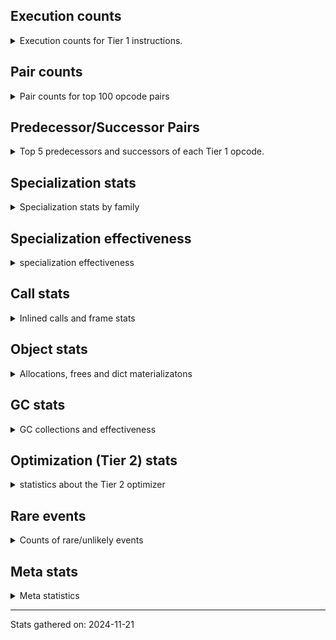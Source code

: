 ## Execution counts

<details>
<summary> Execution counts for Tier 1 instructions. </summary>


The "miss ratio" column shows the percentage of times the instruction
executed that it deoptimized. When this happens, the base unspecialized
instruction is not counted.

<table>
<thead>
<tr>
<th align="left">Name</th>
<th align="right">Base Count</th>
<th align="right">Head Count</th>
<th align="right">Change</th>
</tr>
</thead>
<tbody>
<tr>
<td align="left">LOAD_ATTR_SLOT</td>
<td align="right">29,102</td>
<td align="right">962,466</td>
<td align="right">3,207.2%</td>
</tr>
<tr>
<td align="left">CALL_BUILTIN_FAST_WITH_KEYWORDS</td>
<td align="right">2,674,974</td>
<td align="right">3,411,884</td>
<td align="right">27.5%</td>
</tr>
<tr>
<td align="left">LOAD_ATTR</td>
<td align="right">4,014,481</td>
<td align="right">4,967,319</td>
<td align="right">23.7%</td>
</tr>
<tr>
<td align="left">BUILD_TUPLE</td>
<td align="right">2,651,932</td>
<td align="right">3,113,292</td>
<td align="right">17.4%</td>
</tr>
<tr>
<td align="left">COMPARE_OP_INT</td>
<td align="right">7,346,654</td>
<td align="right">8,476,648</td>
<td align="right">15.4%</td>
</tr>
<tr>
<td align="left">LOAD_SMALL_INT</td>
<td align="right">14,668,612</td>
<td align="right">15,798,606</td>
<td align="right">7.7%</td>
</tr>
<tr>
<td align="left">BINARY_SUBSCR_DICT</td>
<td align="right">2,685,179</td>
<td align="right">2,867,578</td>
<td align="right">6.8%</td>
</tr>
<tr>
<td align="left">PUSH_NULL</td>
<td align="right">11,975,630</td>
<td align="right">12,731,740</td>
<td align="right">6.3%</td>
</tr>
<tr>
<td align="left">LOAD_CONST_IMMORTAL</td>
<td align="right">37,342,779</td>
<td align="right">39,520,292</td>
<td align="right">5.8%</td>
</tr>
<tr>
<td align="left">COMPARE_OP</td>
<td align="right">1,473</td>
<td align="right">1,556</td>
<td align="right">5.6%</td>
</tr>
<tr>
<td align="left">CALL_BUILTIN_CLASS</td>
<td align="right">1,498</td>
<td align="right">1,575</td>
<td align="right">5.1%</td>
</tr>
<tr>
<td align="left">POP_JUMP_IF_FALSE</td>
<td align="right">49,342,777</td>
<td align="right">51,721,841</td>
<td align="right">4.8%</td>
</tr>
<tr>
<td align="left">POP_JUMP_IF_TRUE</td>
<td align="right">9,326,804</td>
<td align="right">9,768,964</td>
<td align="right">4.7%</td>
</tr>
<tr>
<td align="left">TO_BOOL_NONE</td>
<td align="right">10,658,054</td>
<td align="right">11,104,398</td>
<td align="right">4.2%</td>
</tr>
<tr>
<td align="left">LOAD_ATTR_MODULE</td>
<td align="right">20,006,138</td>
<td align="right">20,841,136</td>
<td align="right">4.2%</td>
</tr>
<tr>
<td align="left">TO_BOOL_BOOL</td>
<td align="right">30,014,012</td>
<td align="right">31,263,130</td>
<td align="right">4.2%</td>
</tr>
<tr>
<td align="left">RESUME_CHECK</td>
<td align="right">39,342,312</td>
<td align="right">40,493,064</td>
<td align="right">2.9%</td>
</tr>
<tr>
<td align="left">STORE_FAST</td>
<td align="right">51,430,182</td>
<td align="right">52,756,662</td>
<td align="right">2.6%</td>
</tr>
<tr>
<td align="left">NOP</td>
<td align="right">8,010,130</td>
<td align="right">8,192,529</td>
<td align="right">2.3%</td>
</tr>
<tr>
<td align="left">LOAD_FAST</td>
<td align="right">261,261,487</td>
<td align="right">267,040,706</td>
<td align="right">2.2%</td>
</tr>
<tr>
<td align="left">LOAD_GLOBAL_MODULE</td>
<td align="right">47,960,990</td>
<td align="right">48,948,543</td>
<td align="right">2.1%</td>
</tr>
<tr>
<td align="left">LOAD_ATTR_INSTANCE_VALUE</td>
<td align="right">40,682,410</td>
<td align="right">41,489,445</td>
<td align="right">2.0%</td>
</tr>
<tr>
<td align="left">ENTER_EXECUTOR</td>
<td align="right">49,204,114</td>
<td align="right">50,153,871</td>
<td align="right">1.9%</td>
</tr>
<tr>
<td align="left">BUILD_MAP</td>
<td align="right">1,311,980</td>
<td align="right">1,331,180</td>
<td align="right">1.5%</td>
</tr>
<tr>
<td align="left">DICT_MERGE</td>
<td align="right">1,311,980</td>
<td align="right">1,331,180</td>
<td align="right">1.5%</td>
</tr>
<tr>
<td align="left">STORE_ATTR</td>
<td align="right">89</td>
<td align="right">88</td>
<td align="right">-1.1%</td>
</tr>
<tr>
<td align="left">POP_TOP</td>
<td align="right">61,236,979</td>
<td align="right">61,679,139</td>
<td align="right">0.7%</td>
</tr>
<tr>
<td align="left">CALL_PY_EXACT_ARGS</td>
<td align="right">34,655,242</td>
<td align="right">34,886,685</td>
<td align="right">0.7%</td>
</tr>
<tr>
<td align="left">LOAD_ATTR_METHOD_WITH_VALUES</td>
<td align="right">63,656,293</td>
<td align="right">63,838,692</td>
<td align="right">0.3%</td>
</tr>
<tr>
<td align="left">LOAD_GLOBAL</td>
<td align="right">796</td>
<td align="right">798</td>
<td align="right">0.3%</td>
</tr>
<tr>
<td align="left">RETURN_VALUE</td>
<td align="right">89,879,950</td>
<td align="right">90,062,349</td>
<td align="right">0.2%</td>
</tr>
<tr>
<td align="left">CALL</td>
<td align="right">1,521</td>
<td align="right">1,523</td>
<td align="right">0.1%</td>
</tr>
<tr>
<td align="left">TO_BOOL_ALWAYS_TRUE</td>
<td align="right">5,324,688</td>
<td align="right">5,328,838</td>
<td align="right">0.1%</td>
</tr>
<tr>
<td align="left">LOAD_FAST_LOAD_FAST</td>
<td align="right">36,588,379</td>
<td align="right">36,607,579</td>
<td align="right">0.1%</td>
</tr>
<tr>
<td align="left">LOAD_CONST</td>
<td align="right">7,988,827</td>
<td align="right">7,988,904</td>
<td align="right">0.0%</td>
</tr>
<tr>
<td align="left">BINARY_OP</td>
<td align="right">8,656,537</td>
<td align="right">8,656,620</td>
<td align="right">0.0%</td>
</tr>
<tr>
<td align="left">LOAD_GLOBAL_BUILTIN</td>
<td align="right">13,313,520</td>
<td align="right">13,313,597</td>
<td align="right">0.0%</td>
</tr>
<tr>
<td align="left">CALL_PY_GENERAL</td>
<td align="right">39,672,043</td>
<td align="right">39,672,043</td>
<td align="right">0.0%</td>
</tr>
<tr>
<td align="left">STORE_ATTR_INSTANCE_VALUE</td>
<td align="right">29,285,916</td>
<td align="right">29,285,916</td>
<td align="right">0.0%</td>
</tr>
<tr>
<td align="left">CALL_NON_PY_GENERAL</td>
<td align="right">11,981,729</td>
<td align="right">11,981,729</td>
<td align="right">0.0%</td>
</tr>
<tr>
<td align="left">LOAD_ATTR_METHOD_NO_DICT</td>
<td align="right">9,318,848</td>
<td align="right">9,318,848</td>
<td align="right">0.0%</td>
</tr>
<tr>
<td align="left">CALL_METHOD_DESCRIPTOR_FAST</td>
<td align="right">9,318,702</td>
<td align="right">9,318,702</td>
<td align="right">0.0%</td>
</tr>
<tr>
<td align="left">COPY</td>
<td align="right">9,318,266</td>
<td align="right">9,318,266</td>
<td align="right">0.0%</td>
</tr>
<tr>
<td align="left">CALL_ISINSTANCE</td>
<td align="right">5,990,305</td>
<td align="right">5,990,305</td>
<td align="right">0.0%</td>
</tr>
<tr>
<td align="left">SWAP</td>
<td align="right">5,324,729</td>
<td align="right">5,324,729</td>
<td align="right">0.0%</td>
</tr>
<tr>
<td align="left">LOAD_SPECIAL</td>
<td align="right">5,324,726</td>
<td align="right">5,324,726</td>
<td align="right">0.0%</td>
</tr>
<tr>
<td align="left">BINARY_SLICE</td>
<td align="right">5,324,720</td>
<td align="right">5,324,720</td>
<td align="right">0.0%</td>
</tr>
<tr>
<td align="left">BINARY_OP_ADD_INT</td>
<td align="right">5,324,718</td>
<td align="right">5,324,718</td>
<td align="right">0.0%</td>
</tr>
<tr>
<td align="left">COMPARE_OP_STR</td>
<td align="right">5,324,718</td>
<td align="right">5,324,718</td>
<td align="right">0.0%</td>
</tr>
<tr>
<td align="left">CALL_BUILTIN_FAST</td>
<td align="right">4,659,133</td>
<td align="right">4,659,133</td>
<td align="right">0.0%</td>
</tr>
<tr>
<td align="left">FOR_ITER_LIST</td>
<td align="right">4,001,726</td>
<td align="right">4,001,726</td>
<td align="right">0.0%</td>
</tr>
<tr>
<td align="left">JUMP_FORWARD</td>
<td align="right">3,993,771</td>
<td align="right">3,993,771</td>
<td align="right">0.0%</td>
</tr>
<tr>
<td align="left">GET_ITER</td>
<td align="right">3,993,768</td>
<td align="right">3,993,768</td>
<td align="right">0.0%</td>
</tr>
<tr>
<td align="left">POP_JUMP_IF_NONE</td>
<td align="right">3,993,540</td>
<td align="right">3,993,540</td>
<td align="right">0.0%</td>
</tr>
<tr>
<td align="left">INTERPRETER_EXIT</td>
<td align="right">3,327,973</td>
<td align="right">3,327,973</td>
<td align="right">0.0%</td>
</tr>
<tr>
<td align="left">POP_JUMP_IF_NOT_NONE</td>
<td align="right">2,670,778</td>
<td align="right">2,670,778</td>
<td align="right">0.0%</td>
</tr>
<tr>
<td align="left">TO_BOOL</td>
<td align="right">2,663,580</td>
<td align="right">2,663,580</td>
<td align="right">0.0%</td>
</tr>
<tr>
<td align="left">LOAD_ATTR_METHOD_LAZY_DICT</td>
<td align="right">2,663,031</td>
<td align="right">2,663,031</td>
<td align="right">0.0%</td>
</tr>
<tr>
<td align="left">STORE_FAST_STORE_FAST</td>
<td align="right">2,662,588</td>
<td align="right">2,662,588</td>
<td align="right">0.0%</td>
</tr>
<tr>
<td align="left">BINARY_OP_SUBTRACT_INT</td>
<td align="right">2,662,356</td>
<td align="right">2,662,356</td>
<td align="right">0.0%</td>
</tr>
<tr>
<td align="left">LOAD_ATTR_NONDESCRIPTOR_WITH_VALUES</td>
<td align="right">2,662,356</td>
<td align="right">2,662,356</td>
<td align="right">0.0%</td>
</tr>
<tr>
<td align="left">BINARY_SUBSCR_TUPLE_INT</td>
<td align="right">1,996,992</td>
<td align="right">1,996,992</td>
<td align="right">0.0%</td>
</tr>
<tr>
<td align="left">CALL_METHOD_DESCRIPTOR_NOARGS</td>
<td align="right">1,357,236</td>
<td align="right">1,357,236</td>
<td align="right">0.0%</td>
</tr>
<tr>
<td align="left">CALL_FUNCTION_EX</td>
<td align="right">1,331,636</td>
<td align="right">1,331,636</td>
<td align="right">0.0%</td>
</tr>
<tr>
<td align="left">CONTAINS_OP</td>
<td align="right">1,331,544</td>
<td align="right">1,331,544</td>
<td align="right">0.0%</td>
</tr>
<tr>
<td align="left">CALL_METHOD_DESCRIPTOR_O</td>
<td align="right">1,331,403</td>
<td align="right">1,331,403</td>
<td align="right">0.0%</td>
</tr>
<tr>
<td align="left">BINARY_OP_ADD_UNICODE</td>
<td align="right">1,331,178</td>
<td align="right">1,331,178</td>
<td align="right">0.0%</td>
</tr>
<tr>
<td align="left">CALL_STR_1</td>
<td align="right">1,331,178</td>
<td align="right">1,331,178</td>
<td align="right">0.0%</td>
</tr>
<tr>
<td align="left">COMPARE_OP_FLOAT</td>
<td align="right">1,331,178</td>
<td align="right">1,331,178</td>
<td align="right">0.0%</td>
</tr>
<tr>
<td align="left">LOAD_ATTR_PROPERTY</td>
<td align="right">1,331,178</td>
<td align="right">1,331,178</td>
<td align="right">0.0%</td>
</tr>
<tr>
<td align="left">TO_BOOL_STR</td>
<td align="right">1,331,178</td>
<td align="right">1,331,178</td>
<td align="right">0.0%</td>
</tr>
<tr>
<td align="left">UNPACK_SEQUENCE_TUPLE</td>
<td align="right">1,331,178</td>
<td align="right">1,331,178</td>
<td align="right">0.0%</td>
</tr>
<tr>
<td align="left">CALL_LEN</td>
<td align="right">665,814</td>
<td align="right">665,814</td>
<td align="right">0.0%</td>
</tr>
<tr>
<td align="left">JUMP_BACKWARD</td>
<td align="right">168,164</td>
<td align="right">168,164</td>
<td align="right">0.0%</td>
</tr>
<tr>
<td align="left">FOR_ITER_RANGE</td>
<td align="right">135,350</td>
<td align="right">135,350</td>
<td align="right">0.0%</td>
</tr>
<tr>
<td align="left">LOAD_DEREF</td>
<td align="right">456</td>
<td align="right">456</td>
<td align="right">0.0%</td>
</tr>
<tr>
<td align="left">FOR_ITER</td>
<td align="right">248</td>
<td align="right">248</td>
<td align="right">0.0%</td>
</tr>
<tr>
<td align="left">IS_OP</td>
<td align="right">237</td>
<td align="right">237</td>
<td align="right">0.0%</td>
</tr>
<tr>
<td align="left">MAKE_FUNCTION</td>
<td align="right">228</td>
<td align="right">228</td>
<td align="right">0.0%</td>
</tr>
<tr>
<td align="left">BUILD_LIST</td>
<td align="right">228</td>
<td align="right">228</td>
<td align="right">0.0%</td>
</tr>
<tr>
<td align="left">CALL_INTRINSIC_1</td>
<td align="right">228</td>
<td align="right">228</td>
<td align="right">0.0%</td>
</tr>
<tr>
<td align="left">COPY_FREE_VARS</td>
<td align="right">228</td>
<td align="right">228</td>
<td align="right">0.0%</td>
</tr>
<tr>
<td align="left">LIST_EXTEND</td>
<td align="right">228</td>
<td align="right">228</td>
<td align="right">0.0%</td>
</tr>
<tr>
<td align="left">MAKE_CELL</td>
<td align="right">228</td>
<td align="right">228</td>
<td align="right">0.0%</td>
</tr>
<tr>
<td align="left">SET_FUNCTION_ATTRIBUTE</td>
<td align="right">228</td>
<td align="right">228</td>
<td align="right">0.0%</td>
</tr>
<tr>
<td align="left">STORE_DEREF</td>
<td align="right">228</td>
<td align="right">228</td>
<td align="right">0.0%</td>
</tr>
<tr>
<td align="left">BINARY_OP_SUBTRACT_FLOAT</td>
<td align="right">225</td>
<td align="right">225</td>
<td align="right">0.0%</td>
</tr>
<tr>
<td align="left">UNPACK_SEQUENCE_TWO_TUPLE</td>
<td align="right">225</td>
<td align="right">225</td>
<td align="right">0.0%</td>
</tr>
<tr>
<td align="left">BINARY_OP_MULTIPLY_INT</td>
<td align="right">146</td>
<td align="right">146</td>
<td align="right">0.0%</td>
</tr>
<tr>
<td align="left">CALL_METHOD_DESCRIPTOR_FAST_WITH_KEYWORDS</td>
<td align="right">146</td>
<td align="right">146</td>
<td align="right">0.0%</td>
</tr>
<tr>
<td align="left">RESUME</td>
<td align="right">80</td>
<td align="right">80</td>
<td align="right">0.0%</td>
</tr>
<tr>
<td align="left">BINARY_SUBSCR</td>
<td align="right">78</td>
<td align="right">78</td>
<td align="right">0.0%</td>
</tr>
<tr>
<td align="left">UNPACK_SEQUENCE</td>
<td align="right">70</td>
<td align="right">70</td>
<td align="right">0.0%</td>
</tr>
<tr>
<td align="left">STORE_SUBSCR</td>
<td align="right">3</td>
<td align="right">3</td>
<td align="right">0.0%</td>
</tr>
<tr>
<td align="left">CHECK_EXC_MATCH</td>
<td align="right">3</td>
<td align="right">3</td>
<td align="right">0.0%</td>
</tr>
<tr>
<td align="left">POP_EXCEPT</td>
<td align="right">3</td>
<td align="right">3</td>
<td align="right">0.0%</td>
</tr>
<tr>
<td align="left">PUSH_EXC_INFO</td>
<td align="right">3</td>
<td align="right">3</td>
<td align="right">0.0%</td>
</tr>
<tr>
<td align="left">LOAD_FAST_CHECK</td>
<td align="right">3</td>
<td align="right">3</td>
<td align="right">0.0%</td>
</tr>
<tr>
<td align="left">STORE_FAST_LOAD_FAST</td>
<td align="right">3</td>
<td align="right">3</td>
<td align="right">0.0%</td>
</tr>
</tbody>
</table>


</details>

## Pair counts

<details>
<summary> Pair counts for top 100 opcode pairs </summary>


Pairs of specialized operations that deoptimize and are then followed by
the corresponding unspecialized instruction are not counted as pairs.

Not included in comparative output.


</details>

## Predecessor/Successor Pairs

<details>
<summary> Top 5 predecessors and successors of each Tier 1 opcode. </summary>


This does not include the unspecialized instructions that occur after a
specialized instruction deoptimizes.

Not included in comparative output.


</details>

## Specialization stats

<details>
<summary> Specialization stats by family </summary>

### BINARY_OP

<details>
<summary> specialization stats for BINARY_OP family </summary>

<table>
<thead>
<tr>
<th align="left">Kind</th>
<th align="right">Base Count</th>
<th align="right">Base Ratio</th>
<th align="right">Head Count</th>
<th align="right">Head Ratio</th>
<th align="right">Change</th>
</tr>
</thead>
<tbody>
<tr>
<td align="left">
deferred
<details>
<summary>ⓘ</summary>

Lists the number of "deferred" (i.e. not specialized) instructions executed.
</details>
</td>
<td align="right">8,653,973</td>
<td align="right">48.1%</td>
<td align="right">8,654,051</td>
<td align="right">48.1%</td>
<td align="right">0.0%</td>
</tr>
<tr>
<td align="left">
hit
<details>
<summary>ⓘ</summary>

Specialized instructions that complete.
</details>
</td>
<td align="right">9,318,623</td>
<td align="right">51.8%</td>
<td align="right">9,318,623</td>
<td align="right">51.8%</td>
<td align="right">0.0%</td>
</tr>
</tbody>
</table>

<table>
<thead>
<tr>
<th align="left">Success</th>
<th align="right">Base Count</th>
<th align="right">Base Ratio</th>
<th align="right">Head Count</th>
<th align="right">Head Ratio</th>
<th align="right">Change</th>
</tr>
</thead>
<tbody>
<tr>
<td align="left">Failure</td>
<td align="right">2,451</td>
<td align="right">100.0%</td>
<td align="right">2,456</td>
<td align="right">100.0%</td>
<td align="right">0.2%</td>
</tr>
<tr>
<td align="left">Success</td>
<td align="right">0</td>
<td align="right">0.0%</td>
<td align="right">0</td>
<td align="right">0.0%</td>
<td align="right"></td>
</tr>
</tbody>
</table>

<table>
<thead>
<tr>
<th align="left">Failure kind</th>
<th align="right">Base Count</th>
<th align="right">Base Ratio</th>
<th align="right">Head Count</th>
<th align="right">Head Ratio</th>
<th align="right">Change</th>
</tr>
</thead>
<tbody>
<tr>
<td align="left">floor divide</td>
<td align="right">449</td>
<td align="right">18.3%</td>
<td align="right">454</td>
<td align="right">18.5%</td>
<td align="right">1.1%</td>
</tr>
<tr>
<td align="left">remainder</td>
<td align="right">910</td>
<td align="right">37.1%</td>
<td align="right">910</td>
<td align="right">37.1%</td>
<td align="right">0.0%</td>
</tr>
<tr>
<td align="left">true divide different types</td>
<td align="right">728</td>
<td align="right">29.7%</td>
<td align="right">728</td>
<td align="right">29.6%</td>
<td align="right">0.0%</td>
</tr>
<tr>
<td align="left">add different types</td>
<td align="right">364</td>
<td align="right">14.9%</td>
<td align="right">364</td>
<td align="right">14.8%</td>
<td align="right">0.0%</td>
</tr>
</tbody>
</table>


</details>

### BINARY_SLICE

<details>
<summary> specialization stats for BINARY_SLICE family </summary>

<table>
<thead>
<tr>
<th align="left">Kind</th>
<th align="right">Base Count</th>
<th align="right">Base Ratio</th>
<th align="right">Head Count</th>
<th align="right">Head Ratio</th>
<th align="right">Change</th>
</tr>
</thead>
<tbody>
<tr>
<td align="left">
deferred
<details>
<summary>ⓘ</summary>

Lists the number of "deferred" (i.e. not specialized) instructions executed.
</details>
</td>
<td align="right">5,324,720</td>
<td align="right">100.0%</td>
<td align="right">5,324,720</td>
<td align="right">100.0%</td>
<td align="right">0.0%</td>
</tr>
</tbody>
</table>


</details>

### BINARY_SUBSCR

<details>
<summary> specialization stats for BINARY_SUBSCR family </summary>

<table>
<thead>
<tr>
<th align="left">Kind</th>
<th align="right">Base Count</th>
<th align="right">Base Ratio</th>
<th align="right">Head Count</th>
<th align="right">Head Ratio</th>
<th align="right">Change</th>
</tr>
</thead>
<tbody>
<tr>
<td align="left">
deferred
<details>
<summary>ⓘ</summary>

Lists the number of "deferred" (i.e. not specialized) instructions executed.
</details>
</td>
<td align="right">9</td>
<td align="right">0.0%</td>
<td align="right">9</td>
<td align="right">0.0%</td>
<td align="right">0.0%</td>
</tr>
<tr>
<td align="left">
hit
<details>
<summary>ⓘ</summary>

Specialized instructions that complete.
</details>
</td>
<td align="right">47,257,739</td>
<td align="right">100.0%</td>
<td align="right">47,257,739</td>
<td align="right">100.0%</td>
<td align="right">0.0%</td>
</tr>
</tbody>
</table>

<table>
<thead>
<tr>
<th align="left">Success</th>
<th align="right">Base Count</th>
<th align="right">Base Ratio</th>
<th align="right">Head Count</th>
<th align="right">Head Ratio</th>
<th align="right">Change</th>
</tr>
</thead>
<tbody>
<tr>
<td align="left">Success</td>
<td align="right">69</td>
<td align="right">100.0%</td>
<td align="right">69</td>
<td align="right">100.0%</td>
<td align="right">0.0%</td>
</tr>
<tr>
<td align="left">Failure</td>
<td align="right">0</td>
<td align="right">0.0%</td>
<td align="right">0</td>
<td align="right">0.0%</td>
<td align="right"></td>
</tr>
</tbody>
</table>


</details>

### CALL

<details>
<summary> specialization stats for CALL family </summary>

<table>
<thead>
<tr>
<th align="left">Kind</th>
<th align="right">Base Count</th>
<th align="right">Base Ratio</th>
<th align="right">Head Count</th>
<th align="right">Head Ratio</th>
<th align="right">Change</th>
</tr>
</thead>
<tbody>
<tr>
<td align="left">
deferred
<details>
<summary>ⓘ</summary>

Lists the number of "deferred" (i.e. not specialized) instructions executed.
</details>
</td>
<td align="right">205</td>
<td align="right">0.0%</td>
<td align="right">206</td>
<td align="right">0.0%</td>
<td align="right">0.5%</td>
</tr>
<tr>
<td align="left">
hit
<details>
<summary>ⓘ</summary>

Specialized instructions that complete.
</details>
</td>
<td align="right">113,820,573</td>
<td align="right">98.8%</td>
<td align="right">113,820,650</td>
<td align="right">98.8%</td>
<td align="right">0.0%</td>
</tr>
<tr>
<td align="left">
miss
<details>
<summary>ⓘ</summary>

Specialized instructions that deopt.
</details>
</td>
<td align="right">1,356,786</td>
<td align="right">1.2%</td>
<td align="right">1,356,786</td>
<td align="right">1.2%</td>
<td align="right">0.0%</td>
</tr>
</tbody>
</table>

<table>
<thead>
<tr>
<th align="left">Success</th>
<th align="right">Base Count</th>
<th align="right">Base Ratio</th>
<th align="right">Head Count</th>
<th align="right">Head Ratio</th>
<th align="right">Change</th>
</tr>
</thead>
<tbody>
<tr>
<td align="left">Success</td>
<td align="right">26,924</td>
<td align="right">100.0%</td>
<td align="right">26,925</td>
<td align="right">100.0%</td>
<td align="right">0.0%</td>
</tr>
<tr>
<td align="left">Failure</td>
<td align="right">0</td>
<td align="right">0.0%</td>
<td align="right">0</td>
<td align="right">0.0%</td>
<td align="right"></td>
</tr>
</tbody>
</table>

<table>
<thead>
<tr>
<th align="left">Failure kind</th>
<th align="right">Base Count</th>
<th align="right">Base Ratio</th>
<th align="right">Head Count</th>
<th align="right">Head Ratio</th>
<th align="right">Change</th>
</tr>
</thead>
<tbody>
<tr>
<td align="left">init not simple</td>
<td align="right">2</td>
<td align="right">2 / 0 !!</td>
<td align="right">2</td>
<td align="right">2 / 0 !!</td>
<td align="right">0.0%</td>
</tr>
</tbody>
</table>


</details>

### COMPARE_OP

<details>
<summary> specialization stats for COMPARE_OP family </summary>

<table>
<thead>
<tr>
<th align="left">Kind</th>
<th align="right">Base Count</th>
<th align="right">Base Ratio</th>
<th align="right">Head Count</th>
<th align="right">Head Ratio</th>
<th align="right">Change</th>
</tr>
</thead>
<tbody>
<tr>
<td align="left">
deferred
<details>
<summary>ⓘ</summary>

Lists the number of "deferred" (i.e. not specialized) instructions executed.
</details>
</td>
<td align="right">1,312</td>
<td align="right">0.0%</td>
<td align="right">1,390</td>
<td align="right">0.0%</td>
<td align="right">5.9%</td>
</tr>
<tr>
<td align="left">
hit
<details>
<summary>ⓘ</summary>

Specialized instructions that complete.
</details>
</td>
<td align="right">19,302,322</td>
<td align="right">100.0%</td>
<td align="right">19,302,322</td>
<td align="right">100.0%</td>
<td align="right">0.0%</td>
</tr>
</tbody>
</table>

<table>
<thead>
<tr>
<th align="left">Success</th>
<th align="right">Base Count</th>
<th align="right">Base Ratio</th>
<th align="right">Head Count</th>
<th align="right">Head Ratio</th>
<th align="right">Change</th>
</tr>
</thead>
<tbody>
<tr>
<td align="left">Failure</td>
<td align="right">85</td>
<td align="right">52.8%</td>
<td align="right">90</td>
<td align="right">54.2%</td>
<td align="right">5.9%</td>
</tr>
<tr>
<td align="left">Success</td>
<td align="right">76</td>
<td align="right">47.2%</td>
<td align="right">76</td>
<td align="right">45.8%</td>
<td align="right">0.0%</td>
</tr>
</tbody>
</table>

<table>
<thead>
<tr>
<th align="left">Failure kind</th>
<th align="right">Base Count</th>
<th align="right">Base Ratio</th>
<th align="right">Head Count</th>
<th align="right">Head Ratio</th>
<th align="right">Change</th>
</tr>
</thead>
<tbody>
<tr>
<td align="left">big int</td>
<td align="right">85</td>
<td align="right">100.0%</td>
<td align="right">90</td>
<td align="right">100.0%</td>
<td align="right">5.9%</td>
</tr>
</tbody>
</table>


</details>

### CONTAINS_OP

<details>
<summary> specialization stats for CONTAINS_OP family </summary>

<table>
<thead>
<tr>
<th align="left">Kind</th>
<th align="right">Base Count</th>
<th align="right">Base Ratio</th>
<th align="right">Head Count</th>
<th align="right">Head Ratio</th>
<th align="right">Change</th>
</tr>
</thead>
<tbody>
<tr>
<td align="left">
deferred
<details>
<summary>ⓘ</summary>

Lists the number of "deferred" (i.e. not specialized) instructions executed.
</details>
</td>
<td align="right">1,331,180</td>
<td align="right">100.0%</td>
<td align="right">1,331,180</td>
<td align="right">100.0%</td>
<td align="right">0.0%</td>
</tr>
</tbody>
</table>

<table>
<thead>
<tr>
<th align="left">Success</th>
<th align="right">Base Count</th>
<th align="right">Base Ratio</th>
<th align="right">Head Count</th>
<th align="right">Head Ratio</th>
<th align="right">Change</th>
</tr>
</thead>
<tbody>
<tr>
<td align="left">Success</td>
<td align="right">0</td>
<td align="right">0.0%</td>
<td align="right">0</td>
<td align="right">0.0%</td>
<td align="right"></td>
</tr>
<tr>
<td align="left">Failure</td>
<td align="right">364</td>
<td align="right">100.0%</td>
<td align="right">364</td>
<td align="right">100.0%</td>
<td align="right">0.0%</td>
</tr>
</tbody>
</table>

<table>
<thead>
<tr>
<th align="left">Failure kind</th>
<th align="right">Base Count</th>
<th align="right">Base Ratio</th>
<th align="right">Head Count</th>
<th align="right">Head Ratio</th>
<th align="right">Change</th>
</tr>
</thead>
<tbody>
<tr>
<td align="left">str</td>
<td align="right">364</td>
<td align="right">100.0%</td>
<td align="right">364</td>
<td align="right">100.0%</td>
<td align="right">0.0%</td>
</tr>
</tbody>
</table>


</details>

### FOR_ITER

<details>
<summary> specialization stats for FOR_ITER family </summary>

<table>
<thead>
<tr>
<th align="left">Kind</th>
<th align="right">Base Count</th>
<th align="right">Base Ratio</th>
<th align="right">Head Count</th>
<th align="right">Head Ratio</th>
<th align="right">Change</th>
</tr>
</thead>
<tbody>
<tr>
<td align="left">
deferred
<details>
<summary>ⓘ</summary>

Lists the number of "deferred" (i.e. not specialized) instructions executed.
</details>
</td>
<td align="right">235</td>
<td align="right">0.0%</td>
<td align="right">235</td>
<td align="right">0.0%</td>
<td align="right">0.0%</td>
</tr>
<tr>
<td align="left">
hit
<details>
<summary>ⓘ</summary>

Specialized instructions that complete.
</details>
</td>
<td align="right">4,137,076</td>
<td align="right">100.0%</td>
<td align="right">4,137,076</td>
<td align="right">100.0%</td>
<td align="right">0.0%</td>
</tr>
</tbody>
</table>

<table>
<thead>
<tr>
<th align="left">Success</th>
<th align="right">Base Count</th>
<th align="right">Base Ratio</th>
<th align="right">Head Count</th>
<th align="right">Head Ratio</th>
<th align="right">Change</th>
</tr>
</thead>
<tbody>
<tr>
<td align="left">Success</td>
<td align="right">7</td>
<td align="right">53.8%</td>
<td align="right">7</td>
<td align="right">53.8%</td>
<td align="right">0.0%</td>
</tr>
<tr>
<td align="left">Failure</td>
<td align="right">6</td>
<td align="right">46.2%</td>
<td align="right">6</td>
<td align="right">46.2%</td>
<td align="right">0.0%</td>
</tr>
</tbody>
</table>

<table>
<thead>
<tr>
<th align="left">Failure kind</th>
<th align="right">Base Count</th>
<th align="right">Base Ratio</th>
<th align="right">Head Count</th>
<th align="right">Head Ratio</th>
<th align="right">Change</th>
</tr>
</thead>
<tbody>
<tr>
<td align="left">dict values</td>
<td align="right">6</td>
<td align="right">100.0%</td>
<td align="right">6</td>
<td align="right">100.0%</td>
<td align="right">0.0%</td>
</tr>
</tbody>
</table>


</details>

### LOAD_ATTR

<details>
<summary> specialization stats for LOAD_ATTR family </summary>

<table>
<thead>
<tr>
<th align="left">Kind</th>
<th align="right">Base Count</th>
<th align="right">Base Ratio</th>
<th align="right">Head Count</th>
<th align="right">Head Ratio</th>
<th align="right">Change</th>
</tr>
</thead>
<tbody>
<tr>
<td align="left">
deferred
<details>
<summary>ⓘ</summary>

Lists the number of "deferred" (i.e. not specialized) instructions executed.
</details>
</td>
<td align="right">4,012,133</td>
<td align="right">1.4%</td>
<td align="right">4,964,698</td>
<td align="right">1.7%</td>
<td align="right">23.7%</td>
</tr>
<tr>
<td align="left">
hit
<details>
<summary>ⓘ</summary>

Specialized instructions that complete.
</details>
</td>
<td align="right">278,939,604</td>
<td align="right">98.1%</td>
<td align="right">279,774,679</td>
<td align="right">97.8%</td>
<td align="right">0.3%</td>
</tr>
<tr>
<td align="left">
miss
<details>
<summary>ⓘ</summary>

Specialized instructions that deopt.
</details>
</td>
<td align="right">1,343,834</td>
<td align="right">0.5%</td>
<td align="right">1,343,834</td>
<td align="right">0.5%</td>
<td align="right">0.0%</td>
</tr>
</tbody>
</table>

<table>
<thead>
<tr>
<th align="left">Success</th>
<th align="right">Base Count</th>
<th align="right">Base Ratio</th>
<th align="right">Head Count</th>
<th align="right">Head Ratio</th>
<th align="right">Change</th>
</tr>
</thead>
<tbody>
<tr>
<td align="left">Failure</td>
<td align="right">1,225</td>
<td align="right">4.4%</td>
<td align="right">1,497</td>
<td align="right">5.4%</td>
<td align="right">22.2%</td>
</tr>
<tr>
<td align="left">Success</td>
<td align="right">26,473</td>
<td align="right">95.6%</td>
<td align="right">26,474</td>
<td align="right">94.6%</td>
<td align="right">0.0%</td>
</tr>
</tbody>
</table>

<table>
<thead>
<tr>
<th align="left">Failure kind</th>
<th align="right">Base Count</th>
<th align="right">Base Ratio</th>
<th align="right">Head Count</th>
<th align="right">Head Ratio</th>
<th align="right">Change</th>
</tr>
</thead>
<tbody>
<tr>
<td align="left">overriding descriptor</td>
<td align="right">796</td>
<td align="right">65.0%</td>
<td align="right">1,064</td>
<td align="right">71.1%</td>
<td align="right">33.7%</td>
</tr>
<tr>
<td align="left">method</td>
<td align="right">360</td>
<td align="right">29.4%</td>
<td align="right">364</td>
<td align="right">24.3%</td>
<td align="right">1.1%</td>
</tr>
</tbody>
</table>


</details>

### LOAD_GLOBAL

<details>
<summary> specialization stats for LOAD_GLOBAL family </summary>

<table>
<thead>
<tr>
<th align="left">Kind</th>
<th align="right">Base Count</th>
<th align="right">Base Ratio</th>
<th align="right">Head Count</th>
<th align="right">Head Ratio</th>
<th align="right">Change</th>
</tr>
</thead>
<tbody>
<tr>
<td align="left">
hit
<details>
<summary>ⓘ</summary>

Specialized instructions that complete.
</details>
</td>
<td align="right">61,274,492</td>
<td align="right">100.0%</td>
<td align="right">62,262,122</td>
<td align="right">100.0%</td>
<td align="right">1.6%</td>
</tr>
<tr>
<td align="left">
deferred
<details>
<summary>ⓘ</summary>

Lists the number of "deferred" (i.e. not specialized) instructions executed.
</details>
</td>
<td align="right">121</td>
<td align="right">0.0%</td>
<td align="right">122</td>
<td align="right">0.0%</td>
<td align="right">0.8%</td>
</tr>
<tr>
<td align="left">
miss
<details>
<summary>ⓘ</summary>

Specialized instructions that deopt.
</details>
</td>
<td align="right">18</td>
<td align="right">0.0%</td>
<td align="right">18</td>
<td align="right">0.0%</td>
<td align="right">0.0%</td>
</tr>
</tbody>
</table>

<table>
<thead>
<tr>
<th align="left">Success</th>
<th align="right">Base Count</th>
<th align="right">Base Ratio</th>
<th align="right">Head Count</th>
<th align="right">Head Ratio</th>
<th align="right">Change</th>
</tr>
</thead>
<tbody>
<tr>
<td align="left">Success</td>
<td align="right">675</td>
<td align="right">100.0%</td>
<td align="right">676</td>
<td align="right">100.0%</td>
<td align="right">0.1%</td>
</tr>
<tr>
<td align="left">Failure</td>
<td align="right">0</td>
<td align="right">0.0%</td>
<td align="right">0</td>
<td align="right">0.0%</td>
<td align="right"></td>
</tr>
</tbody>
</table>


</details>

### STORE_ATTR

<details>
<summary> specialization stats for STORE_ATTR family </summary>

<table>
<thead>
<tr>
<th align="left">Kind</th>
<th align="right">Base Count</th>
<th align="right">Base Ratio</th>
<th align="right">Head Count</th>
<th align="right">Head Ratio</th>
<th align="right">Change</th>
</tr>
</thead>
<tbody>
<tr>
<td align="left">
deferred
<details>
<summary>ⓘ</summary>

Lists the number of "deferred" (i.e. not specialized) instructions executed.
</details>
</td>
<td align="right">45</td>
<td align="right">0.0%</td>
<td align="right">44</td>
<td align="right">0.0%</td>
<td align="right">-2.2%</td>
</tr>
<tr>
<td align="left">
hit
<details>
<summary>ⓘ</summary>

Specialized instructions that complete.
</details>
</td>
<td align="right">29,285,916</td>
<td align="right">100.0%</td>
<td align="right">29,285,916</td>
<td align="right">100.0%</td>
<td align="right">0.0%</td>
</tr>
</tbody>
</table>

<table>
<thead>
<tr>
<th align="left">Success</th>
<th align="right">Base Count</th>
<th align="right">Base Ratio</th>
<th align="right">Head Count</th>
<th align="right">Head Ratio</th>
<th align="right">Change</th>
</tr>
</thead>
<tbody>
<tr>
<td align="left">Success</td>
<td align="right">44</td>
<td align="right">100.0%</td>
<td align="right">44</td>
<td align="right">100.0%</td>
<td align="right">0.0%</td>
</tr>
<tr>
<td align="left">Failure</td>
<td align="right">0</td>
<td align="right">0.0%</td>
<td align="right">0</td>
<td align="right">0.0%</td>
<td align="right"></td>
</tr>
</tbody>
</table>


</details>

### STORE_SUBSCR

<details>
<summary> specialization stats for STORE_SUBSCR family </summary>

<table>
<thead>
<tr>
<th align="left">Kind</th>
<th align="right">Base Count</th>
<th align="right">Base Ratio</th>
<th align="right">Head Count</th>
<th align="right">Head Ratio</th>
<th align="right">Change</th>
</tr>
</thead>
<tbody>
<tr>
<td align="left">
deferred
<details>
<summary>ⓘ</summary>

Lists the number of "deferred" (i.e. not specialized) instructions executed.
</details>
</td>
<td align="right">3</td>
<td align="right">100.0%</td>
<td align="right">3</td>
<td align="right">100.0%</td>
<td align="right">0.0%</td>
</tr>
</tbody>
</table>


</details>

### TO_BOOL

<details>
<summary> specialization stats for TO_BOOL family </summary>

<table>
<thead>
<tr>
<th align="left">Kind</th>
<th align="right">Base Count</th>
<th align="right">Base Ratio</th>
<th align="right">Head Count</th>
<th align="right">Head Ratio</th>
<th align="right">Change</th>
</tr>
</thead>
<tbody>
<tr>
<td align="left">
miss
<details>
<summary>ⓘ</summary>

Specialized instructions that deopt.
</details>
</td>
<td align="right">8,586</td>
<td align="right">0.0%</td>
<td align="right">456,886</td>
<td align="right">0.3%</td>
<td align="right">5,221.3%</td>
</tr>
<tr>
<td align="left">
hit
<details>
<summary>ⓘ</summary>

Specialized instructions that complete.
</details>
</td>
<td align="right">131,118,500</td>
<td align="right">98.0%</td>
<td align="right">130,898,620</td>
<td align="right">97.7%</td>
<td align="right">-0.2%</td>
</tr>
<tr>
<td align="left">
deferred
<details>
<summary>ⓘ</summary>

Lists the number of "deferred" (i.e. not specialized) instructions executed.
</details>
</td>
<td align="right">2,662,660</td>
<td align="right">2.0%</td>
<td align="right">2,662,660</td>
<td align="right">2.0%</td>
<td align="right">0.0%</td>
</tr>
</tbody>
</table>

<table>
<thead>
<tr>
<th align="left">Success</th>
<th align="right">Base Count</th>
<th align="right">Base Ratio</th>
<th align="right">Head Count</th>
<th align="right">Head Ratio</th>
<th align="right">Change</th>
</tr>
</thead>
<tbody>
<tr>
<td align="left">Success</td>
<td align="right">288</td>
<td align="right">26.6%</td>
<td align="right">8,748</td>
<td align="right">91.7%</td>
<td align="right">2,937.5%</td>
</tr>
<tr>
<td align="left">Failure</td>
<td align="right">794</td>
<td align="right">73.4%</td>
<td align="right">794</td>
<td align="right">8.3%</td>
<td align="right">0.0%</td>
</tr>
</tbody>
</table>

<table>
<thead>
<tr>
<th align="left">Failure kind</th>
<th align="right">Base Count</th>
<th align="right">Base Ratio</th>
<th align="right">Head Count</th>
<th align="right">Head Ratio</th>
<th align="right">Change</th>
</tr>
</thead>
<tbody>
<tr>
<td align="left">tuple</td>
<td align="right">728</td>
<td align="right">91.7%</td>
<td align="right">728</td>
<td align="right">91.7%</td>
<td align="right">0.0%</td>
</tr>
<tr>
<td align="left">sequence</td>
<td align="right">66</td>
<td align="right">8.3%</td>
<td align="right">66</td>
<td align="right">8.3%</td>
<td align="right">0.0%</td>
</tr>
</tbody>
</table>


</details>

### UNPACK_SEQUENCE

<details>
<summary> specialization stats for UNPACK_SEQUENCE family </summary>

<table>
<thead>
<tr>
<th align="left">Kind</th>
<th align="right">Base Count</th>
<th align="right">Base Ratio</th>
<th align="right">Head Count</th>
<th align="right">Head Ratio</th>
<th align="right">Change</th>
</tr>
</thead>
<tbody>
<tr>
<td align="left">
deferred
<details>
<summary>ⓘ</summary>

Lists the number of "deferred" (i.e. not specialized) instructions executed.
</details>
</td>
<td align="right">5</td>
<td align="right">0.0%</td>
<td align="right">5</td>
<td align="right">0.0%</td>
<td align="right">0.0%</td>
</tr>
<tr>
<td align="left">
hit
<details>
<summary>ⓘ</summary>

Specialized instructions that complete.
</details>
</td>
<td align="right">1,331,403</td>
<td align="right">100.0%</td>
<td align="right">1,331,403</td>
<td align="right">100.0%</td>
<td align="right">0.0%</td>
</tr>
</tbody>
</table>

<table>
<thead>
<tr>
<th align="left">Success</th>
<th align="right">Base Count</th>
<th align="right">Base Ratio</th>
<th align="right">Head Count</th>
<th align="right">Head Ratio</th>
<th align="right">Change</th>
</tr>
</thead>
<tbody>
<tr>
<td align="left">Success</td>
<td align="right">65</td>
<td align="right">100.0%</td>
<td align="right">65</td>
<td align="right">100.0%</td>
<td align="right">0.0%</td>
</tr>
<tr>
<td align="left">Failure</td>
<td align="right">0</td>
<td align="right">0.0%</td>
<td align="right">0</td>
<td align="right">0.0%</td>
<td align="right"></td>
</tr>
</tbody>
</table>


</details>


</details>

## Specialization effectiveness

<details>
<summary> specialization effectiveness </summary>


All entries are execution counts. Should add up to the total number of
Tier 1 instructions executed.

<table>
<thead>
<tr>
<th align="left">Instructions</th>
<th align="right">Base Count</th>
<th align="right">Base Ratio</th>
<th align="right">Head Count</th>
<th align="right">Head Ratio</th>
<th align="right">Change</th>
</tr>
</thead>
<tbody>
<tr>
<td align="left">
Specialized misses
<details>
<summary>ⓘ</summary>

Specialized instructions, e.g. `LOAD_ATTR_MODULE` that deopt.
</details>
</td>
<td align="right">2,709,668</td>
<td align="right">0.2%</td>
<td align="right">3,158,101</td>
<td align="right">0.3%</td>
<td align="right">16.5%</td>
</tr>
<tr>
<td align="left">
Not specialized
<details>
<summary>ⓘ</summary>

Instructions that could be specialized but aren't, e.g. `LOAD_ATTR`, `BINARY_SLICE`.
</details>
</td>
<td align="right">21,995,140</td>
<td align="right">1.8%</td>
<td align="right">22,948,147</td>
<td align="right">1.8%</td>
<td align="right">4.3%</td>
</tr>
<tr>
<td align="left">
Specialized hits
<details>
<summary>ⓘ</summary>

Specialized instructions, e.g. `LOAD_ATTR_MODULE` that complete.
</details>
</td>
<td align="right">499,324,363</td>
<td align="right">40.9%</td>
<td align="right">509,930,056</td>
<td align="right">40.8%</td>
<td align="right">2.1%</td>
</tr>
<tr>
<td align="left">
Basic
<details>
<summary>ⓘ</summary>

Instructions that are not and cannot be specialized, e.g. `LOAD_FAST`.
</details>
</td>
<td align="right">698,302,314</td>
<td align="right">57.1%</td>
<td align="right">712,391,093</td>
<td align="right">57.1%</td>
<td align="right">2.0%</td>
</tr>
</tbody>
</table>

### Deferred by instruction

<details>
<summary> Breakdown of deferred (not specialized) instruction counts by family </summary>

<table>
<thead>
<tr>
<th align="left">Name</th>
<th align="right">Base Count</th>
<th align="right">Base Ratio</th>
<th align="right">Head Count</th>
<th align="right">Head Ratio</th>
<th align="right">Change</th>
</tr>
</thead>
<tbody>
<tr>
<td align="left">LOAD_ATTR</td>
<td align="right">4,012,133</td>
<td align="right">18.2%</td>
<td align="right">4,964,698</td>
<td align="right">21.6%</td>
<td align="right">23.7%</td>
</tr>
<tr>
<td align="left">COMPARE_OP</td>
<td align="right">1,312</td>
<td align="right">0.0%</td>
<td align="right">1,390</td>
<td align="right">0.0%</td>
<td align="right">5.9%</td>
</tr>
<tr>
<td align="left">STORE_ATTR</td>
<td align="right">45</td>
<td align="right">0.0%</td>
<td align="right">44</td>
<td align="right">0.0%</td>
<td align="right">-2.2%</td>
</tr>
<tr>
<td align="left">LOAD_GLOBAL</td>
<td align="right">121</td>
<td align="right">0.0%</td>
<td align="right">122</td>
<td align="right">0.0%</td>
<td align="right">0.8%</td>
</tr>
<tr>
<td align="left">CALL</td>
<td align="right">205</td>
<td align="right">0.0%</td>
<td align="right">206</td>
<td align="right">0.0%</td>
<td align="right">0.5%</td>
</tr>
<tr>
<td align="left">BINARY_OP</td>
<td align="right">8,653,973</td>
<td align="right">39.4%</td>
<td align="right">8,654,051</td>
<td align="right">37.7%</td>
<td align="right">0.0%</td>
</tr>
<tr>
<td align="left">BINARY_SLICE</td>
<td align="right">5,324,720</td>
<td align="right">24.2%</td>
<td align="right">5,324,720</td>
<td align="right">23.2%</td>
<td align="right">0.0%</td>
</tr>
<tr>
<td align="left">TO_BOOL</td>
<td align="right">2,662,660</td>
<td align="right">12.1%</td>
<td align="right">2,662,660</td>
<td align="right">11.6%</td>
<td align="right">0.0%</td>
</tr>
<tr>
<td align="left">CONTAINS_OP</td>
<td align="right">1,331,180</td>
<td align="right">6.1%</td>
<td align="right">1,331,180</td>
<td align="right">5.8%</td>
<td align="right">0.0%</td>
</tr>
<tr>
<td align="left">FOR_ITER</td>
<td align="right">235</td>
<td align="right">0.0%</td>
<td align="right">235</td>
<td align="right">0.0%</td>
<td align="right">0.0%</td>
</tr>
</tbody>
</table>


</details>

### Misses by instruction

<details>
<summary> Breakdown of misses (specialized deopts) instruction counts by family </summary>

<table>
<thead>
<tr>
<th align="left">Name</th>
<th align="right">Base Count</th>
<th align="right">Base Ratio</th>
<th align="right">Head Count</th>
<th align="right">Head Ratio</th>
<th align="right">Change</th>
</tr>
</thead>
<tbody>
<tr>
<td align="left">TO_BOOL_ALWAYS_TRUE</td>
<td align="right">4,240</td>
<td align="right">0.2%</td>
<td align="right">228,350</td>
<td align="right">7.2%</td>
<td align="right">5,285.6%</td>
</tr>
<tr>
<td align="left">TO_BOOL_NONE</td>
<td align="right">4,346</td>
<td align="right">0.2%</td>
<td align="right">228,536</td>
<td align="right">7.2%</td>
<td align="right">5,158.5%</td>
</tr>
<tr>
<td align="left">RESUME_CHECK</td>
<td align="right">444</td>
<td align="right">0.0%</td>
<td align="right">577</td>
<td align="right">0.0%</td>
<td align="right">30.0%</td>
</tr>
<tr>
<td align="left">RESUME</td>
<td align="right">444</td>
<td align="right">0.0%</td>
<td align="right">577</td>
<td align="right">0.0%</td>
<td align="right">30.0%</td>
</tr>
<tr>
<td align="left">CALL_METHOD_DESCRIPTOR_NOARGS</td>
<td align="right">1,356,786</td>
<td align="right">50.1%</td>
<td align="right">1,356,786</td>
<td align="right">43.0%</td>
<td align="right">0.0%</td>
</tr>
<tr>
<td align="left">LOAD_ATTR_INSTANCE_VALUE</td>
<td align="right">1,343,834</td>
<td align="right">49.6%</td>
<td align="right">1,343,834</td>
<td align="right">42.5%</td>
<td align="right">0.0%</td>
</tr>
<tr>
<td align="left">LOAD_GLOBAL_BUILTIN</td>
<td align="right">9</td>
<td align="right">0.0%</td>
<td align="right">9</td>
<td align="right">0.0%</td>
<td align="right">0.0%</td>
</tr>
<tr>
<td align="left">LOAD_GLOBAL_MODULE</td>
<td align="right">9</td>
<td align="right">0.0%</td>
<td align="right">9</td>
<td align="right">0.0%</td>
<td align="right">0.0%</td>
</tr>
<tr>
<td align="left">CACHE</td>
<td align="right">0</td>
<td align="right">0.0%</td>
<td align="right">0</td>
<td align="right">0.0%</td>
<td align="right"></td>
</tr>
<tr>
<td align="left">GET_ITER</td>
<td align="right">0</td>
<td align="right">0.0%</td>
<td align="right">0</td>
<td align="right">0.0%</td>
<td align="right"></td>
</tr>
</tbody>
</table>


</details>


</details>

## Call stats

<details>
<summary> Inlined calls and frame stats </summary>


This shows what fraction of calls to Python functions are inlined (i.e.
not having a call at the C level) and for those that are not, where the
call comes from.  The various categories overlap.

Also includes the count of frame objects created.

<table>
<thead>
<tr>
<th align="left"></th>
<th align="right">Base Count</th>
<th align="right">Base Ratio</th>
<th align="right">Head Count</th>
<th align="right">Head Ratio</th>
<th align="right">Change</th>
</tr>
</thead>
<tbody>
<tr>
<td align="left">Calls to PyEval_EvalDefault</td>
<td align="right">3,328,201</td>
<td align="right">2.5%</td>
<td align="right">3,328,201</td>
<td align="right">2.5%</td>
<td align="right">0.0%</td>
</tr>
<tr>
<td align="left">Calls to Python functions inlined</td>
<td align="right">129,127,317</td>
<td align="right">97.5%</td>
<td align="right">129,127,317</td>
<td align="right">97.5%</td>
<td align="right">0.0%</td>
</tr>
<tr>
<td align="left">Calls via PyEval_EvalFrame (total)</td>
<td align="right">3,328,201</td>
<td align="right">2.5%</td>
<td align="right">3,328,201</td>
<td align="right">2.5%</td>
<td align="right">0.0%</td>
</tr>
<tr>
<td align="left">Calls via PyEval_EvalFrame (vector)</td>
<td align="right">3,328,201</td>
<td align="right">2.5%</td>
<td align="right">3,328,201</td>
<td align="right">2.5%</td>
<td align="right">0.0%</td>
</tr>
<tr>
<td align="left">Calls via PyEval_EvalFrame (generator)</td>
<td align="right">0</td>
<td align="right">0.0%</td>
<td align="right">0</td>
<td align="right">0.0%</td>
<td align="right"></td>
</tr>
<tr>
<td align="left">Calls via PyEval_EvalFrame (legacy)</td>
<td align="right">0</td>
<td align="right">0.0%</td>
<td align="right">0</td>
<td align="right">0.0%</td>
<td align="right"></td>
</tr>
<tr>
<td align="left">Calls via PyEval_EvalFrame (function vectorcall)</td>
<td align="right">3,328,201</td>
<td align="right">2.5%</td>
<td align="right">3,328,201</td>
<td align="right">2.5%</td>
<td align="right">0.0%</td>
</tr>
<tr>
<td align="left">Calls via PyEval_EvalFrame (build class)</td>
<td align="right">0</td>
<td align="right">0.0%</td>
<td align="right">0</td>
<td align="right">0.0%</td>
<td align="right"></td>
</tr>
<tr>
<td align="left">Calls via PyEval_EvalFrame (slot)</td>
<td align="right">0</td>
<td align="right">0.0%</td>
<td align="right">0</td>
<td align="right">0.0%</td>
<td align="right"></td>
</tr>
<tr>
<td align="left">Calls via PyEval_EvalFrame (function ex)</td>
<td align="right">228</td>
<td align="right">0.0%</td>
<td align="right">228</td>
<td align="right">0.0%</td>
<td align="right">0.0%</td>
</tr>
<tr>
<td align="left">Calls via PyEval_EvalFrame (api)</td>
<td align="right">5</td>
<td align="right">0.0%</td>
<td align="right">5</td>
<td align="right">0.0%</td>
<td align="right">0.0%</td>
</tr>
<tr>
<td align="left">Calls via PyEval_EvalFrame (method)</td>
<td align="right">0</td>
<td align="right">0.0%</td>
<td align="right">0</td>
<td align="right">0.0%</td>
<td align="right"></td>
</tr>
<tr>
<td align="left">Frame objects created</td>
<td align="right">3,993,691</td>
<td align="right">3.0%</td>
<td align="right">3,993,691</td>
<td align="right">3.0%</td>
<td align="right">0.0%</td>
</tr>
<tr>
<td align="left">Frames pushed</td>
<td align="right">132,455,518</td>
<td align="right">100.0%</td>
<td align="right">132,455,518</td>
<td align="right">100.0%</td>
<td align="right">0.0%</td>
</tr>
</tbody>
</table>


</details>

## Object stats

<details>
<summary> Allocations, frees and dict materializatons </summary>


Below, "allocations" means "allocations that are not from a freelist".
Total allocations = "Allocations from freelist" + "Allocations".

"Inline values" is the number of values arrays inlined into objects.

The cache hit/miss numbers are for the MRO cache, split into dunder and
other names.

<table>
<thead>
<tr>
<th align="left"></th>
<th align="right">Base Count</th>
<th align="right">Base Ratio</th>
<th align="right">Head Count</th>
<th align="right">Head Ratio</th>
<th align="right">Change</th>
</tr>
</thead>
<tbody>
<tr>
<td align="left">Allocations to 4 kbytes</td>
<td align="right">71</td>
<td align="right">0.0%</td>
<td align="right">187</td>
<td align="right">0.0%</td>
<td align="right">163.4%</td>
</tr>
<tr>
<td align="left">Method cache dunder misses</td>
<td align="right">55</td>
<td align="right"></td>
<td align="right">62</td>
<td align="right"></td>
<td align="right">12.7%</td>
</tr>
<tr>
<td align="left">Method cache collisions</td>
<td align="right">329</td>
<td align="right"></td>
<td align="right">357</td>
<td align="right"></td>
<td align="right">8.5%</td>
</tr>
<tr>
<td align="left">Method cache misses</td>
<td align="right">362</td>
<td align="right"></td>
<td align="right">375</td>
<td align="right"></td>
<td align="right">3.6%</td>
</tr>
<tr>
<td align="left">Interpreter immortal increfs</td>
<td align="right">127,920,173</td>
<td align="right">9.0%</td>
<td align="right">131,918,843</td>
<td align="right">9.3%</td>
<td align="right">3.1%</td>
</tr>
<tr>
<td align="left">Mortal decrefs</td>
<td align="right">309,728,791</td>
<td align="right">18.9%</td>
<td align="right">300,219,658</td>
<td align="right">18.4%</td>
<td align="right">-3.1%</td>
</tr>
<tr>
<td align="left">Mortal increfs</td>
<td align="right">452,643,529</td>
<td align="right">32.0%</td>
<td align="right">442,935,449</td>
<td align="right">31.3%</td>
<td align="right">-2.1%</td>
</tr>
<tr>
<td align="left">Immortal increfs</td>
<td align="right">241,491,004</td>
<td align="right">17.1%</td>
<td align="right">237,702,968</td>
<td align="right">16.8%</td>
<td align="right">-1.6%</td>
</tr>
<tr>
<td align="left">Immortal decrefs</td>
<td align="right">201,542,652</td>
<td align="right">12.3%</td>
<td align="right">199,116,834</td>
<td align="right">12.2%</td>
<td align="right">-1.2%</td>
</tr>
<tr>
<td align="left">Interpreter mortal increfs</td>
<td align="right">593,830,076</td>
<td align="right">41.9%</td>
<td align="right">600,575,635</td>
<td align="right">42.5%</td>
<td align="right">1.1%</td>
</tr>
<tr>
<td align="left">Interpreter immortal decrefs</td>
<td align="right">288,006,841</td>
<td align="right">17.6%</td>
<td align="right">291,152,325</td>
<td align="right">17.8%</td>
<td align="right">1.1%</td>
</tr>
<tr>
<td align="left">Interpreter mortal decrefs</td>
<td align="right">837,260,939</td>
<td align="right">51.2%</td>
<td align="right">843,815,631</td>
<td align="right">51.6%</td>
<td align="right">0.8%</td>
</tr>
<tr>
<td align="left">Allocations</td>
<td align="right">37,282,993</td>
<td align="right">36.1%</td>
<td align="right">37,291,684</td>
<td align="right">36.1%</td>
<td align="right">0.0%</td>
</tr>
<tr>
<td align="left">Allocations to 512 bytes</td>
<td align="right">37,282,781</td>
<td align="right">36.1%</td>
<td align="right">37,291,356</td>
<td align="right">36.1%</td>
<td align="right">0.0%</td>
</tr>
<tr>
<td align="left">Frees</td>
<td align="right">37,282,847</td>
<td align="right"></td>
<td align="right">37,291,136</td>
<td align="right"></td>
<td align="right">0.0%</td>
</tr>
<tr>
<td align="left">Method cache hits</td>
<td align="right">18,651,118</td>
<td align="right"></td>
<td align="right">18,651,378</td>
<td align="right"></td>
<td align="right">0.0%</td>
</tr>
<tr>
<td align="left">Frees to freelist</td>
<td align="right">65,896,428</td>
<td align="right"></td>
<td align="right">65,896,363</td>
<td align="right"></td>
<td align="right">-0.0%</td>
</tr>
<tr>
<td align="left">Allocations from freelist</td>
<td align="right">65,896,470</td>
<td align="right">63.9%</td>
<td align="right">65,896,405</td>
<td align="right">63.9%</td>
<td align="right">-0.0%</td>
</tr>
<tr>
<td align="left">Method cache dunder hits</td>
<td align="right">11,980,983</td>
<td align="right"></td>
<td align="right">11,980,976</td>
<td align="right"></td>
<td align="right">-0.0%</td>
</tr>
<tr>
<td align="left">Allocations over 4 kbytes</td>
<td align="right">141</td>
<td align="right">0.0%</td>
<td align="right">141</td>
<td align="right">0.0%</td>
<td align="right">0.0%</td>
</tr>
<tr>
<td align="left">Inline values</td>
<td align="right">1,331,180</td>
<td align="right"></td>
<td align="right">1,331,180</td>
<td align="right"></td>
<td align="right">0.0%</td>
</tr>
<tr>
<td align="left">Materialize dict (on request)</td>
<td align="right">1,331,180</td>
<td align="right">100.0%</td>
<td align="right">1,331,180</td>
<td align="right">100.0%</td>
<td align="right">0.0%</td>
</tr>
<tr>
<td align="left">Materialize dict (new key)</td>
<td align="right">0</td>
<td align="right">0.0%</td>
<td align="right">0</td>
<td align="right">0.0%</td>
<td align="right"></td>
</tr>
<tr>
<td align="left">Materialize dict (too big)</td>
<td align="right">0</td>
<td align="right">0.0%</td>
<td align="right">0</td>
<td align="right">0.0%</td>
<td align="right"></td>
</tr>
<tr>
<td align="left">Materialize dict (str subclass)</td>
<td align="right">0</td>
<td align="right">0.0%</td>
<td align="right">0</td>
<td align="right">0.0%</td>
<td align="right"></td>
</tr>
</tbody>
</table>


</details>

## GC stats

<details>
<summary> GC collections and effectiveness </summary>


Collected/visits gives some measure of efficiency.

<table>
<thead>
<tr>
<th align="right">Generation</th>
<th align="right">Base Collections</th>
<th align="right">Base Objects collected</th>
<th align="right">Base Object visits</th>
<th align="right">Head Collections</th>
<th align="right">Head Objects collected</th>
<th align="right">Head Object visits</th>
</tr>
</thead>
<tbody>
<tr>
<td align="right">0</td>
<td align="right">0</td>
<td align="right">0</td>
<td align="right">0</td>
<td align="right">0</td>
<td align="right">0</td>
<td align="right">0</td>
</tr>
<tr>
<td align="right">1</td>
<td align="right">0</td>
<td align="right">0</td>
<td align="right">0</td>
<td align="right">0</td>
<td align="right">0</td>
<td align="right">0</td>
</tr>
<tr>
<td align="right">2</td>
<td align="right">0</td>
<td align="right">0</td>
<td align="right">0</td>
<td align="right">0</td>
<td align="right">0</td>
<td align="right">0</td>
</tr>
</tbody>
</table>


</details>

## Optimization (Tier 2) stats

<details>
<summary> statistics about the Tier 2 optimizer </summary>

<table>
<thead>
<tr>
<th align="left"></th>
<th align="right">Base Count</th>
<th align="right">Base Ratio</th>
<th align="right">Head Count</th>
<th align="right">Head Ratio</th>
<th align="right">Change</th>
</tr>
</thead>
<tbody>
<tr>
<td align="left">
Traces created
<details>
<summary>ⓘ</summary>

The number of traces that were successfully created.
</details>
</td>
<td align="right">68</td>
<td align="right">0.6%</td>
<td align="right">264</td>
<td align="right">8.6%</td>
<td align="right">288.2%</td>
</tr>
<tr>
<td align="left">
Trace too short
<details>
<summary>ⓘ</summary>

A potential trace is abandoced because it it too short.
</details>
</td>
<td align="right">12,072</td>
<td align="right">99.4%</td>
<td align="right">2,801</td>
<td align="right">91.4%</td>
<td align="right">-76.8%</td>
</tr>
<tr>
<td align="left">
Trace stack underflow
<details>
<summary>ⓘ</summary>

A potential trace is abandoned because it pops more frames than it pushes.
</details>
</td>
<td align="right">12,065</td>
<td align="right">99.4%</td>
<td align="right">2,928</td>
<td align="right">95.5%</td>
<td align="right">-75.7%</td>
</tr>
<tr>
<td align="left">
Optimization attempts
<details>
<summary>ⓘ</summary>

The number of times a potential trace is identified.  Specifically, this occurs in the JUMP BACKWARD instruction when the counter reaches a threshold.
</details>
</td>
<td align="right">12,140</td>
<td align="right"></td>
<td align="right">3,065</td>
<td align="right"></td>
<td align="right">-74.8%</td>
</tr>
<tr>
<td align="left">
Traces executed
<details>
<summary>ⓘ</summary>

The number of traces that were executed
</details>
</td>
<td align="right">68,032,916</td>
<td align="right"></td>
<td align="right">63,285,444</td>
<td align="right"></td>
<td align="right">-7.0%</td>
</tr>
<tr>
<td align="left">
Uops executed
<details>
<summary>ⓘ</summary>

The total number of uops (micro-operations) that were executed
</details>
</td>
<td align="right">1,927,300,835</td>
<td align="right">2,832.9%</td>
<td align="right">1,876,689,639</td>
<td align="right">2,965.4%</td>
<td align="right">-2.6%</td>
</tr>
<tr>
<td align="left">
Trace stack overflow
<details>
<summary>ⓘ</summary>

A trace is truncated because it would require more than 5 stack frames.
</details>
</td>
<td align="right">0</td>
<td align="right">0.0%</td>
<td align="right">0</td>
<td align="right">0.0%</td>
<td align="right"></td>
</tr>
<tr>
<td align="left">
Trace too long
<details>
<summary>ⓘ</summary>

A trace is truncated because it is longer than the instruction buffer.
</details>
</td>
<td align="right">0</td>
<td align="right">0.0%</td>
<td align="right">0</td>
<td align="right">0.0%</td>
<td align="right"></td>
</tr>
<tr>
<td align="left">
Inner loop found
<details>
<summary>ⓘ</summary>

A trace is truncated because it has an inner loop
</details>
</td>
<td align="right">0</td>
<td align="right">0.0%</td>
<td align="right">0</td>
<td align="right">0.0%</td>
<td align="right"></td>
</tr>
<tr>
<td align="left">
Recursive call
<details>
<summary>ⓘ</summary>

A trace is truncated because it has a recursive call.
</details>
</td>
<td align="right">0</td>
<td align="right">0.0%</td>
<td align="right">0</td>
<td align="right">0.0%</td>
<td align="right"></td>
</tr>
<tr>
<td align="left">
Low confidence
<details>
<summary>ⓘ</summary>

A trace is abandoned because the likelihood of the jump to top being taken is too low.
</details>
</td>
<td align="right">0</td>
<td align="right">0.0%</td>
<td align="right">0</td>
<td align="right">0.0%</td>
<td align="right"></td>
</tr>
<tr>
<td align="left">
Executors invalidated
<details>
<summary>ⓘ</summary>

The number of executors that were invalidated due to watched dictionary changes.
</details>
</td>
<td align="right">0</td>
<td align="right">0.0%</td>
<td align="right">0</td>
<td align="right">0.0%</td>
<td align="right"></td>
</tr>
</tbody>
</table>

<table>
<thead>
<tr>
<th align="left"></th>
<th align="right">Base Count</th>
<th align="right">Base Ratio</th>
<th align="right">Head Count</th>
<th align="right">Head Ratio</th>
<th align="right">Change</th>
</tr>
</thead>
<tbody>
<tr>
<td align="left">
Optimizer attempts
<details>
<summary>ⓘ</summary>

The number of times the trace optimizer (_Py_uop_analyze_and_optimize) was run.
</details>
</td>
<td align="right">68</td>
<td align="right"></td>
<td align="right">264</td>
<td align="right"></td>
<td align="right">288.2%</td>
</tr>
<tr>
<td align="left">
Optimizer successes
<details>
<summary>ⓘ</summary>

The number of traces that were successfully optimized.
</details>
</td>
<td align="right">68</td>
<td align="right">100.0%</td>
<td align="right">264</td>
<td align="right">100.0%</td>
<td align="right">288.2%</td>
</tr>
<tr>
<td align="left">
Optimizer no memory
<details>
<summary>ⓘ</summary>

The number of optimizations that failed due to no memory.
</details>
</td>
<td align="right">0</td>
<td align="right">0.0%</td>
<td align="right">0</td>
<td align="right">0.0%</td>
<td align="right"></td>
</tr>
<tr>
<td align="left">
Remove globals builtins changed
<details>
<summary>ⓘ</summary>

The builtins changed during optimization
</details>
</td>
<td align="right">0</td>
<td align="right">0.0%</td>
<td align="right">0</td>
<td align="right">0.0%</td>
<td align="right"></td>
</tr>
<tr>
<td align="left">
Remove globals incorrect keys
<details>
<summary>ⓘ</summary>

The keys in the globals dictionary aren't what was expected
</details>
</td>
<td align="right">0</td>
<td align="right">0.0%</td>
<td align="right">0</td>
<td align="right">0.0%</td>
<td align="right"></td>
</tr>
</tbody>
</table>

### Trace length histogram

<details>
<summary> trace length histogram </summary>

<table>
<thead>
<tr>
<th align="left">Range</th>
<th align="right">Base Count</th>
<th align="right">Base Ratio</th>
<th align="right">Head Count</th>
<th align="right">Head Ratio</th>
<th align="right">Change</th>
</tr>
</thead>
<tbody>
<tr>
<td align="left"><= 1</td>
<td align="right">0</td>
<td align="right">0.0%</td>
<td align="right">0</td>
<td align="right">0.0%</td>
<td align="right"></td>
</tr>
<tr>
<td align="left"><= 2</td>
<td align="right">0</td>
<td align="right">0.0%</td>
<td align="right">0</td>
<td align="right">0.0%</td>
<td align="right"></td>
</tr>
<tr>
<td align="left"><= 4</td>
<td align="right">0</td>
<td align="right">0.0%</td>
<td align="right">0</td>
<td align="right">0.0%</td>
<td align="right"></td>
</tr>
<tr>
<td align="left"><= 8</td>
<td align="right">0</td>
<td align="right">0.0%</td>
<td align="right">0</td>
<td align="right">0.0%</td>
<td align="right"></td>
</tr>
<tr>
<td align="left"><= 16</td>
<td align="right">2</td>
<td align="right">2.9%</td>
<td align="right">42</td>
<td align="right">15.9%</td>
<td align="right">2,000.0%</td>
</tr>
<tr>
<td align="left"><= 32</td>
<td align="right">49</td>
<td align="right">72.1%</td>
<td align="right">129</td>
<td align="right">48.9%</td>
<td align="right">163.3%</td>
</tr>
<tr>
<td align="left"><= 64</td>
<td align="right">11</td>
<td align="right">16.2%</td>
<td align="right">91</td>
<td align="right">34.5%</td>
<td align="right">727.3%</td>
</tr>
<tr>
<td align="left"><= 128</td>
<td align="right">6</td>
<td align="right">8.8%</td>
<td align="right">2</td>
<td align="right">0.8%</td>
<td align="right">-66.7%</td>
</tr>
</tbody>
</table>


</details>

### Optimized trace length histogram

<details>
<summary> optimized trace length histogram </summary>

<table>
<thead>
<tr>
<th align="left">Range</th>
<th align="right">Base Count</th>
<th align="right">Base Ratio</th>
<th align="right">Head Count</th>
<th align="right">Head Ratio</th>
<th align="right">Change</th>
</tr>
</thead>
<tbody>
<tr>
<td align="left"><= 1</td>
<td align="right">0</td>
<td align="right">0.0%</td>
<td align="right">0</td>
<td align="right">0.0%</td>
<td align="right"></td>
</tr>
<tr>
<td align="left"><= 2</td>
<td align="right">0</td>
<td align="right">0.0%</td>
<td align="right">0</td>
<td align="right">0.0%</td>
<td align="right"></td>
</tr>
<tr>
<td align="left"><= 4</td>
<td align="right">0</td>
<td align="right">0.0%</td>
<td align="right">0</td>
<td align="right">0.0%</td>
<td align="right"></td>
</tr>
<tr>
<td align="left"><= 8</td>
<td align="right">2</td>
<td align="right">2.9%</td>
<td align="right">42</td>
<td align="right">15.9%</td>
<td align="right">2,000.0%</td>
</tr>
<tr>
<td align="left"><= 16</td>
<td align="right">6</td>
<td align="right">8.8%</td>
<td align="right">126</td>
<td align="right">47.7%</td>
<td align="right">2,000.0%</td>
</tr>
<tr>
<td align="left"><= 32</td>
<td align="right">51</td>
<td align="right">75.0%</td>
<td align="right">91</td>
<td align="right">34.5%</td>
<td align="right">78.4%</td>
</tr>
<tr>
<td align="left"><= 64</td>
<td align="right">9</td>
<td align="right">13.2%</td>
<td align="right">5</td>
<td align="right">1.9%</td>
<td align="right">-44.4%</td>
</tr>
</tbody>
</table>


</details>

### Trace run length histogram

<details>
<summary> trace run length histogram </summary>

<table>
<thead>
<tr>
<th align="left">Range</th>
<th align="right">Base Count</th>
<th align="right">Base Ratio</th>
<th align="right">Head Count</th>
<th align="right">Head Ratio</th>
<th align="right">Change</th>
</tr>
</thead>
<tbody>
<tr>
<td align="left"><= 1</td>
<td align="right">0</td>
<td align="right">0.0%</td>
<td align="right">0</td>
<td align="right">0.0%</td>
<td align="right"></td>
</tr>
</tbody>
</table>


</details>

### Uop execution stats

<details>
<summary> uop execution stats </summary>

<table>
<thead>
<tr>
<th align="left">Name</th>
<th align="right">Base Count</th>
<th align="right">Head Count</th>
<th align="right">Change</th>
</tr>
</thead>
<tbody>
<tr>
<td align="left">_BUILD_TUPLE</td>
<td align="right">1,342,064</td>
<td align="right">880,704</td>
<td align="right">-34.4%</td>
</tr>
<tr>
<td align="left">_LOAD_FAST_5</td>
<td align="right">2,645,728</td>
<td align="right">1,761,408</td>
<td align="right">-33.4%</td>
</tr>
<tr>
<td align="left">_LOAD_FAST_6</td>
<td align="right">1,322,864</td>
<td align="right">880,704</td>
<td align="right">-33.4%</td>
</tr>
<tr>
<td align="left">_STORE_FAST_2</td>
<td align="right">1,322,864</td>
<td align="right">880,704</td>
<td align="right">-33.4%</td>
</tr>
<tr>
<td align="left">_STORE_FAST_5</td>
<td align="right">1,322,864</td>
<td align="right">880,704</td>
<td align="right">-33.4%</td>
</tr>
<tr>
<td align="left">_POP_TOP</td>
<td align="right">2,645,602</td>
<td align="right">1,761,408</td>
<td align="right">-33.4%</td>
</tr>
<tr>
<td align="left">_TO_BOOL_NONE</td>
<td align="right">1,322,738</td>
<td align="right">880,704</td>
<td align="right">-33.4%</td>
</tr>
<tr>
<td align="left">_COMPARE_OP_INT</td>
<td align="right">5,299,772</td>
<td align="right">4,169,778</td>
<td align="right">-21.3%</td>
</tr>
<tr>
<td align="left">_GUARD_NOS_INT</td>
<td align="right">5,299,772</td>
<td align="right">4,169,778</td>
<td align="right">-21.3%</td>
</tr>
<tr>
<td align="left">_LOAD_SMALL_INT_0</td>
<td align="right">5,299,772</td>
<td align="right">4,169,778</td>
<td align="right">-21.3%</td>
</tr>
<tr>
<td align="left">_DEOPT</td>
<td align="right">444</td>
<td align="right">537</td>
<td align="right">20.9%</td>
</tr>
<tr>
<td align="left">_PUSH_NULL</td>
<td align="right">4,000,126</td>
<td align="right">3,244,016</td>
<td align="right">-18.9%</td>
</tr>
<tr>
<td align="left">_CALL_BUILTIN_FAST_WITH_KEYWORDS</td>
<td align="right">3,980,926</td>
<td align="right">3,244,016</td>
<td align="right">-18.5%</td>
</tr>
<tr>
<td align="left">_LOAD_CONST_INLINE</td>
<td align="right">3,980,926</td>
<td align="right">3,244,016</td>
<td align="right">-18.5%</td>
</tr>
<tr>
<td align="left">_LOAD_FAST_3</td>
<td align="right">13,553,602</td>
<td align="right">11,520,088</td>
<td align="right">-15.0%</td>
</tr>
<tr>
<td align="left">_LOAD_ATTR_SLOT_0</td>
<td align="right">6,626,792</td>
<td align="right">5,693,428</td>
<td align="right">-14.1%</td>
</tr>
<tr>
<td align="left">_LOAD_ATTR</td>
<td align="right">9,300,162</td>
<td align="right">8,347,598</td>
<td align="right">-10.2%</td>
</tr>
<tr>
<td align="left">_EXIT_TRACE</td>
<td align="right">57,139,516</td>
<td align="right">52,440,995</td>
<td align="right">-8.2%</td>
</tr>
<tr>
<td align="left">_STORE_FAST_6</td>
<td align="right">5,579,563</td>
<td align="right">5,137,403</td>
<td align="right">-7.9%</td>
</tr>
<tr>
<td align="left">_MAKE_WARM</td>
<td align="right">68,032,916</td>
<td align="right">63,285,444</td>
<td align="right">-7.0%</td>
</tr>
<tr>
<td align="left">_START_EXECUTOR</td>
<td align="right">68,032,916</td>
<td align="right">63,285,444</td>
<td align="right">-7.0%</td>
</tr>
<tr>
<td align="left">_LOAD_FAST_2</td>
<td align="right">6,642,214</td>
<td align="right">6,180,854</td>
<td align="right">-6.9%</td>
</tr>
<tr>
<td align="left">_CHECK_PERIODIC</td>
<td align="right">14,861,898</td>
<td align="right">14,124,988</td>
<td align="right">-5.0%</td>
</tr>
<tr>
<td align="left">_GUARD_TYPE_VERSION</td>
<td align="right">100,004,368</td>
<td align="right">96,941,182</td>
<td align="right">-3.1%</td>
</tr>
<tr>
<td align="left">_CHECK_VALIDITY</td>
<td align="right">66,776,028</td>
<td align="right">64,865,755</td>
<td align="right">-2.9%</td>
</tr>
<tr>
<td align="left">_LOAD_CONST_INLINE_BORROW</td>
<td align="right">89,119,476</td>
<td align="right">86,740,364</td>
<td align="right">-2.7%</td>
</tr>
<tr>
<td align="left">_GUARD_IS_FALSE_POP</td>
<td align="right">89,100,276</td>
<td align="right">86,740,364</td>
<td align="right">-2.6%</td>
</tr>
<tr>
<td align="left">_TIER2_RESUME_CHECK</td>
<td align="right">50,538,002</td>
<td align="right">49,569,742</td>
<td align="right">-1.9%</td>
</tr>
<tr>
<td align="left">_CHECK_FUNCTION</td>
<td align="right">53,191,728</td>
<td align="right">52,223,375</td>
<td align="right">-1.8%</td>
</tr>
<tr>
<td align="left">_SET_IP</td>
<td align="right">120,244,552</td>
<td align="right">118,102,836</td>
<td align="right">-1.8%</td>
</tr>
<tr>
<td align="left">_TO_BOOL_BOOL</td>
<td align="right">87,796,864</td>
<td align="right">86,547,746</td>
<td align="right">-1.4%</td>
</tr>
<tr>
<td align="left">_LOAD_FAST_1</td>
<td align="right">48,175,354</td>
<td align="right">47,531,595</td>
<td align="right">-1.3%</td>
</tr>
<tr>
<td align="left">_LOAD_FAST_0</td>
<td align="right">135,707,894</td>
<td align="right">134,355,543</td>
<td align="right">-1.0%</td>
</tr>
<tr>
<td align="left">_CHECK_MANAGED_OBJECT_HAS_VALUES</td>
<td align="right">86,474,000</td>
<td align="right">85,667,042</td>
<td align="right">-0.9%</td>
</tr>
<tr>
<td align="left">_LOAD_ATTR_INSTANCE_VALUE_0</td>
<td align="right">86,474,000</td>
<td align="right">85,667,042</td>
<td align="right">-0.9%</td>
</tr>
<tr>
<td align="left">_CHECK_FUNCTION_VERSION_INLINE</td>
<td align="right">6,635,234</td>
<td align="right">6,586,190</td>
<td align="right">-0.7%</td>
</tr>
<tr>
<td align="left">_CHECK_STACK_SPACE</td>
<td align="right">6,635,234</td>
<td align="right">6,586,190</td>
<td align="right">-0.7%</td>
</tr>
<tr>
<td align="left">_LOAD_CONST_INLINE_WITH_NULL</td>
<td align="right">6,635,234</td>
<td align="right">6,586,190</td>
<td align="right">-0.7%</td>
</tr>
<tr>
<td align="left">_GUARD_IS_TRUE_POP</td>
<td align="right">3,996,360</td>
<td align="right">3,977,160</td>
<td align="right">-0.5%</td>
</tr>
<tr>
<td align="left">_INIT_CALL_PY_EXACT_ARGS_1</td>
<td align="right">49,210,802</td>
<td align="right">48,979,359</td>
<td align="right">-0.5%</td>
</tr>
<tr>
<td align="left">_DYNAMIC_EXIT</td>
<td align="right">10,892,956</td>
<td align="right">10,843,912</td>
<td align="right">-0.5%</td>
</tr>
<tr>
<td align="left">_PUSH_FRAME</td>
<td align="right">53,468,524</td>
<td align="right">53,237,081</td>
<td align="right">-0.4%</td>
</tr>
<tr>
<td align="left">_SAVE_RETURN_OFFSET</td>
<td align="right">53,468,524</td>
<td align="right">53,237,081</td>
<td align="right">-0.4%</td>
</tr>
<tr>
<td align="left">_RETURN_VALUE</td>
<td align="right">42,575,568</td>
<td align="right">42,393,169</td>
<td align="right">-0.4%</td>
</tr>
<tr>
<td align="left">_BINARY_SUBSCR_DICT</td>
<td align="right">42,575,568</td>
<td align="right">42,393,169</td>
<td align="right">-0.4%</td>
</tr>
<tr>
<td align="left">_RESUME_CHECK</td>
<td align="right">42,575,568</td>
<td align="right">42,393,169</td>
<td align="right">-0.4%</td>
</tr>
<tr>
<td align="left">_CHECK_FUNCTION_EXACT_ARGS</td>
<td align="right">42,575,568</td>
<td align="right">42,393,169</td>
<td align="right">-0.4%</td>
</tr>
<tr>
<td align="left">_CHECK_STACK_SPACE_OPERAND</td>
<td align="right">42,575,568</td>
<td align="right">42,393,169</td>
<td align="right">-0.4%</td>
</tr>
<tr>
<td align="left">_CHECK_FUNCTION_VERSION</td>
<td align="right">46,833,290</td>
<td align="right">46,650,891</td>
<td align="right">-0.4%</td>
</tr>
<tr>
<td align="left">_GUARD_DORV_VALUES_INST_ATTR_FROM_DICT</td>
<td align="right">46,833,290</td>
<td align="right">46,650,891</td>
<td align="right">-0.4%</td>
</tr>
<tr>
<td align="left">_GUARD_KEYS_VERSION</td>
<td align="right">46,833,290</td>
<td align="right">46,650,891</td>
<td align="right">-0.4%</td>
</tr>
<tr>
<td align="left">_LOAD_ATTR_METHOD_WITH_VALUES</td>
<td align="right">46,833,290</td>
<td align="right">46,650,891</td>
<td align="right">-0.4%</td>
</tr>
<tr>
<td align="left">_LOAD_FAST_4</td>
<td align="right">5,309,363</td>
<td align="right">5,309,363</td>
<td align="right">0.0%</td>
</tr>
<tr>
<td align="left">_GUARD_NOT_EXHAUSTED_RANGE</td>
<td align="right">4,257,832</td>
<td align="right">4,257,832</td>
<td align="right">0.0%</td>
</tr>
<tr>
<td align="left">_ITER_CHECK_RANGE</td>
<td align="right">4,257,832</td>
<td align="right">4,257,832</td>
<td align="right">0.0%</td>
</tr>
<tr>
<td align="left">_ITER_NEXT_RANGE</td>
<td align="right">4,257,722</td>
<td align="right">4,257,722</td>
<td align="right">0.0%</td>
</tr>
<tr>
<td align="left">_PY_FRAME_GENERAL</td>
<td align="right">4,257,722</td>
<td align="right">4,257,722</td>
<td align="right">0.0%</td>
</tr>
<tr>
<td align="left">_GUARD_IS_NOT_NONE_POP</td>
<td align="right">2,654,170</td>
<td align="right">2,654,170</td>
<td align="right">0.0%</td>
</tr>
<tr>
<td align="left">_STORE_FAST_3</td>
<td align="right">2,654,170</td>
<td align="right">2,654,170</td>
<td align="right">0.0%</td>
</tr>
<tr>
<td align="left">_STORE_FAST_4</td>
<td align="right">2,654,170</td>
<td align="right">2,654,170</td>
<td align="right">0.0%</td>
</tr>
<tr>
<td align="left">_GUARD_NOT_EXHAUSTED_LIST</td>
<td align="right">1,322,990</td>
<td align="right">1,322,990</td>
<td align="right">0.0%</td>
</tr>
<tr>
<td align="left">_ITER_CHECK_LIST</td>
<td align="right">1,322,990</td>
<td align="right">1,322,990</td>
<td align="right">0.0%</td>
</tr>
<tr>
<td align="left">_BUILD_MAP</td>
<td align="right">19,200</td>
<td align="right"></td>
<td align="right"></td>
</tr>
<tr>
<td align="left">_DICT_MERGE</td>
<td align="right">19,200</td>
<td align="right"></td>
<td align="right"></td>
</tr>
<tr>
<td align="left">_STORE_FAST_7</td>
<td align="right">1,023</td>
<td align="right">1,023</td>
<td align="right">0.0%</td>
</tr>
</tbody>
</table>


</details>

### Pair counts

<details>
<summary> Pair counts for top 100 Non-JIT uop pairs </summary>


Pairs of specialized operations that deoptimize and are then followed by
the corresponding unspecialized instruction are not counted as pairs.

Not included in comparative output.


</details>

### Unsupported opcodes

<details>
<summary> unsupported opcodes </summary>

<table>
<thead>
<tr>
<th align="left">Opcode</th>
<th align="right">Base Count</th>
<th align="right">Head Count</th>
<th align="right">Change</th>
</tr>
</thead>
<tbody>
<tr>
<td align="left">CALL_FUNCTION_EX</td>
<td align="right">16</td>
<td align="right"></td>
<td align="right"></td>
</tr>
</tbody>
</table>


</details>

### Optimizer errored out with opcode

<details>
<summary> Optimization stopped after encountering this opcode </summary>


</details>


</details>

## Rare events

<details>
<summary> Counts of rare/unlikely events </summary>

<table>
<thead>
<tr>
<th align="left">Event</th>
<th align="right">Base Count</th>
<th align="right">Head Count</th>
<th align="right">Change</th>
</tr>
</thead>
<tbody>
<tr>
<td align="left">
set class
<details>
<summary>ⓘ</summary>

Setting an object's class, `obj.__class__ = ...`
</details>
</td>
<td align="right">0</td>
<td align="right">0</td>
<td align="right"></td>
</tr>
<tr>
<td align="left">
set bases
<details>
<summary>ⓘ</summary>

Setting the bases of a class, `cls.__bases__ = ...`
</details>
</td>
<td align="right">0</td>
<td align="right">0</td>
<td align="right"></td>
</tr>
<tr>
<td align="left">
set eval frame func
<details>
<summary>ⓘ</summary>

Setting the PEP 523 frame eval function `_PyInterpreterState_SetFrameEvalFunc()`
</details>
</td>
<td align="right">0</td>
<td align="right">0</td>
<td align="right"></td>
</tr>
<tr>
<td align="left">
builtin dict
<details>
<summary>ⓘ</summary>

Modifying the builtins, `__builtins__.__dict__[var] = ...`
</details>
</td>
<td align="right">0</td>
<td align="right">0</td>
<td align="right"></td>
</tr>
<tr>
<td align="left">
func modification
<details>
<summary>ⓘ</summary>

Modifying a function, e.g. `func.__defaults__ = ...`, etc.
</details>
</td>
<td align="right">0</td>
<td align="right">0</td>
<td align="right"></td>
</tr>
<tr>
<td align="left">
watched dict modification
<details>
<summary>ⓘ</summary>

A watched dict has been modified
</details>
</td>
<td align="right">0</td>
<td align="right">0</td>
<td align="right"></td>
</tr>
<tr>
<td align="left">
watched globals modification
<details>
<summary>ⓘ</summary>

A watched `globals()` dict has been modified
</details>
</td>
<td align="right">0</td>
<td align="right">0</td>
<td align="right"></td>
</tr>
</tbody>
</table>


</details>

## Meta stats

<details>
<summary> Meta statistics </summary>

<table>
<thead>
<tr>
<th align="left"></th>
<th align="right">Base Count</th>
<th align="right">Head Count</th>
<th align="right">Change</th>
</tr>
</thead>
<tbody>
<tr>
<td align="left">Number of data files</td>
<td align="right">63</td>
<td align="right">63</td>
<td align="right">0.0%</td>
</tr>
</tbody>
</table>


</details>

---
Stats gathered on: 2024-11-21
